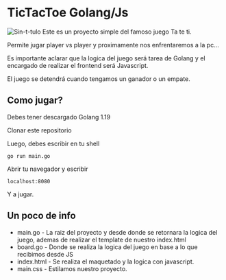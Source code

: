 # TicTacToe Golang/Js
<img src="https://i.ibb.co/M8PFj8B/Sin-t-tulo.png" alt="Sin-t-tulo" border="0">
Este es un proyecto simple del famoso juego Ta te ti.

Permite jugar player vs player y proximamente nos enfrentaremos a la pc...

Es importante aclarar que la logica del juego será tarea de Golang y el encargado de 
realizar el frontend será Javascript.

El juego se detendrá cuando tengamos un ganador o un empate.


## Como jugar? 
Debes tener descargado Golang 1.19

Clonar este repositorio

Luego, debes escribir en tu shell 
```
go run main.go
```
Abrir tu navegador y escribir 
```
localhost:8080
```

Y a jugar.

## Un poco de info 
 * main.go - La raiz del proyecto y desde donde se retornara la logica del juego, ademas de realizar el template de nuestro index.html
 * board.go - Donde se realiza la logica del juego en base a lo que recibimos desde JS
 * index.html - Se realiza el maquetado y la logica con javascript.
 * main.css - Estilamos nuestro proyecto.

